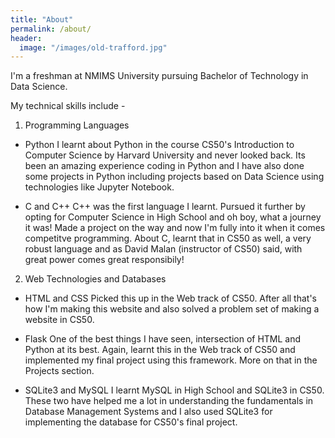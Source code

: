 ```yaml
---
title: "About"
permalink: /about/
header:
  image: "/images/old-trafford.jpg"
---
```


I'm a freshman at NMIMS University pursuing Bachelor of Technology in Data Science.

My technical skills include -

1. Programming Languages
  - Python
  I learnt about Python in the course CS50's Introduction to Computer Science by Harvard University and never looked back. Its been an amazing experience coding in Python and I have also done some projects in Python including projects based on Data Science using technologies like Jupyter Notebook.

  - C and C++
  C++ was the first language I learnt. Pursued it further by opting for Computer Science in High School and oh boy, what a journey it was! Made a project on the way and now I'm fully into it when it comes competitve programming. About C, learnt that in CS50 as well, a very robust language and as David Malan (instructor of CS50) said, with great power comes great responsibily!

2. Web Technologies and Databases
  - HTML and CSS
  Picked this up in the Web track of CS50. After all that's how I'm making this website and also solved a problem set of making a website in CS50.

  - Flask
  One of the best things I have seen, intersection of HTML and Python at its best. Again, learnt this in the Web track of CS50 and implemented my final project using this framework. More on that in the Projects section.

  - SQLite3 and MySQL
  I learnt MySQL in High School and SQLite3 in CS50. These two have helped me a lot in understanding the fundamentals in Database Management Systems and I also used SQLite3 for implementing the database for CS50's final project.

